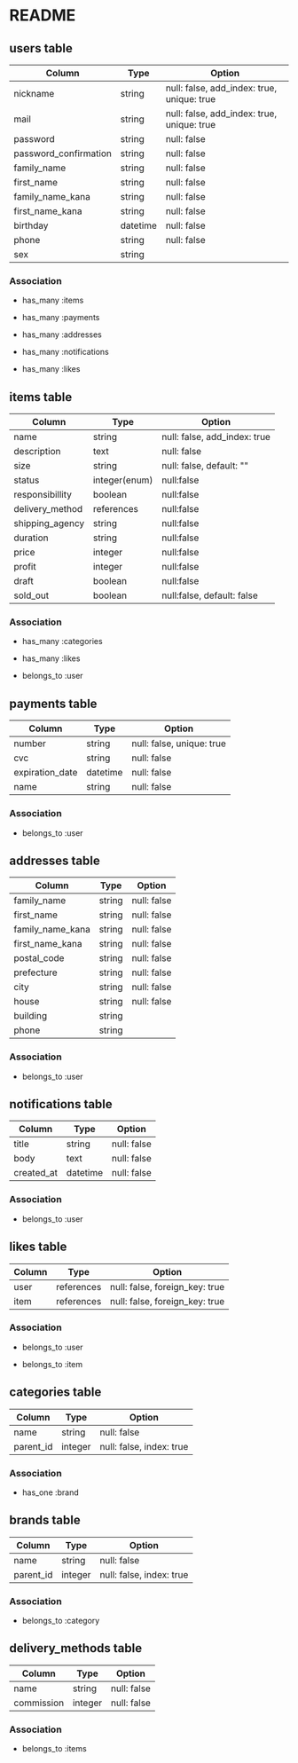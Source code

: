 # README

## users table

| Column                | Type     | Option                                     |
|-----------------------|----------|--------------------------------------------|
| nickname              | string   | null: false, add_index: true, unique: true |
| mail                  | string   | null: false, add_index: true, unique: true |
| password              | string   | null: false                                |
| password_confirmation | string   | null: false                                |
| family_name           | string   | null: false                                |
| first_name            | string   | null: false                                |
| family_name_kana      | string   | null: false                                |
| first_name_kana       | string   | null: false                                |
| birthday              | datetime | null: false                                |
| phone                 | string   | null: false                                |
| sex                   | string   |                                            |

### Association

- has_many :items

- has_many :payments

- has_many :addresses

- has_many :notifications

- has_many :likes

## items table

| Column          | Type       | Option                       |
|-----------------|------------|------------------------------|
| name            | string     | null: false, add_index: true |
| description     | text       | null: false                  |
| size            | string     | null: false, default: ""     |
| status          | integer(enum)     | null:false            |
| responsibillity | boolean    | null:false                   |
| delivery_method | references | null:false                   |
| shipping_agency | string     | null:false                   |
| duration        | string     | null:false                   |
| price           | integer    | null:false                   |
| profit          | integer    | null:false                   |
| draft           | boolean    | null:false                   |
| sold_out        | boolean    | null:false, default: false   |

### Association

- has_many :categories

- has_many :likes

- belongs_to :user

## payments table

| Column          | Type     | Option                    |
|-----------------|----------|---------------------------|
| number          | string   | null: false, unique: true |
| cvc             | string   | null: false               |
| expiration_date | datetime | null: false               |
| name            | string   | null: false               |

### Association

- belongs_to :user

## addresses table

| Column           | Type   | Option      |
|------------------|--------|-------------|
| family_name      | string | null: false |
| first_name       | string | null: false |
| family_name_kana | string | null: false |
| first_name_kana  | string | null: false |
| postal_code      | string | null: false |
| prefecture       | string | null: false |
| city             | string | null: false |
| house            | string | null: false |
| building         | string |             |
| phone            | string |             |

### Association

- belongs_to :user

## notifications table

| Column     | Type     | Option      |
|------------|----------|-------------|
| title      | string   | null: false |
| body       | text     | null: false |
| created_at | datetime | null: false |

### Association

- belongs_to :user

## likes table

| Column | Type       | Option                         |
|--------|------------|--------------------------------|
| user   | references | null: false, foreign_key: true |
| item   | references | null: false, foreign_key: true |

### Association

- belongs_to :user

- belongs_to :item

## categories table

| Column    | Type    | Option                   |
|-----------|---------|--------------------------|
| name      | string  | null: false              |
| parent_id | integer | null: false, index: true |

### Association

- has_one :brand

## brands table

| Column    | Type    | Option                   |
|-----------|---------|--------------------------|
| name      | string  | null: false              |
| parent_id | integer | null: false, index: true |

### Association

- belongs_to :category

## delivery_methods  table

| Column     | Type    | Option                   |
|------------|---------|--------------------------|
| name       | string  | null: false              |
| commission | integer | null: false              |

### Association

- belongs_to :items